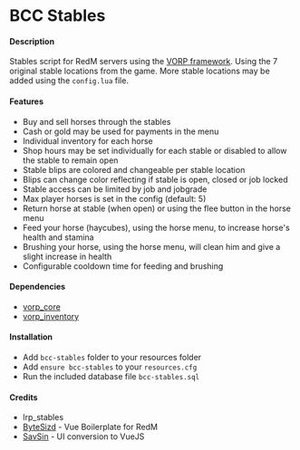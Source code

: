 # BCC Stables

#### Description

Stables script for RedM servers using the [VORP framework](https://github.com/VORPCORE). Using the 7 original stable locations from the game. More stable locations may be added using the `config.lua` file.

#### Features

- Buy and sell horses through the stables
- Cash or gold may be used for payments in the menu
- Individual inventory for each horse
- Shop hours may be set individually for each stable or disabled to allow the stable to remain open
- Stable blips are colored and changeable per stable location
- Blips can change color reflecting if stable is open, closed or job locked
- Stable access can be limited by job and jobgrade
- Max player horses is set in the config (default: 5)
- Return horse at stable (when open) or using the flee button in the horse menu
- Feed your horse (haycubes), using the horse menu, to increase horse's health and stamina
- Brushing your horse, using the horse menu, will clean him and give a slight increase in health
- Configurable cooldown time for feeding and brushing

#### Dependencies

- [vorp_core](https://github.com/VORPCORE/vorp-core-lua)
- [vorp_inventory](https://github.com/VORPCORE/vorp_inventory-lua)

#### Installation

- Add `bcc-stables` folder to your resources folder
- Add `ensure bcc-stables` to your `resources.cfg`
- Run the included database file `bcc-stables.sql`

#### Credits

- lrp_stables
- [ByteSizd](https://github.com/AndrewR3K) - Vue Boilerplate for RedM
- [SavSin](https://github.com/DavFount) - UI conversion to VueJS
